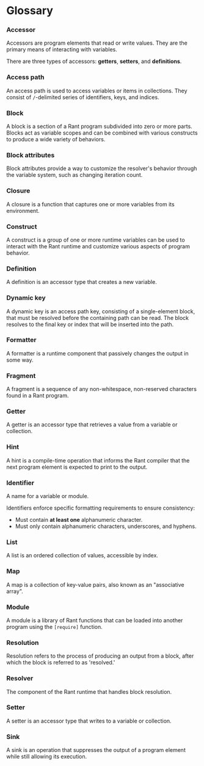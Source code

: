 # Glossary

### Accessor

Accessors are program elements that read or write values. They are the primary means of interacting with variables.

There are three types of accessors: **getters**, **setters**, and **definitions**.

### Access path

An access path is used to access variables or items in collections. They consist of `/`-delimited series of identifiers, keys, and indices. 

### Block

A block is a section of a Rant program subdivided into zero or more parts.
Blocks act as variable scopes and can be combined with various constructs to produce a wide variety of behaviors.

### Block attributes

Block attributes provide a way to customize the resolver's behavior through the variable system, such as changing iteration count.

### Closure

A closure is a function that captures one or more variables from its environment.

### Construct

A construct is a group of one or more runtime variables can be used to interact with the Rant runtime 
and customize various aspects of program behavior.

### Definition

A definition is an accessor type that creates a new variable.

### Dynamic key

A dynamic key is an access path key, consisting of a single-element block, that must be resolved before the containing path can be read. 
The block resolves to the final key or index that will be inserted into the path.

### Formatter

A formatter is a runtime component that passively changes the output in some way.

### Fragment

A fragment is a sequence of any non-whitespace, non-reserved characters found in a Rant program.

### Getter

A getter is an accessor type that retrieves a value from a variable or collection.

### Hint

A hint is a compile-time operation that informs the Rant compiler that the next program element is expected to print to the output.

### Identifier

A name for a variable or module.

Identifiers enforce specific formatting requirements to ensure consistency:

* Must contain **at least one** alphanumeric character.
* Must only contain alphanumeric characters, underscores, and hyphens.

### List

A list is an ordered collection of values, accessible by index.

### Map

A map is a collection of key-value pairs, also known as an "associative array".

### Module

A module is a library of Rant functions that can be loaded into another program using the `[require]` function.

### Resolution

Resolution refers to the process of producing an output from a block, after which the block is referred to as 'resolved.' 

### Resolver

The component of the Rant runtime that handles block resolution.

### Setter

A setter is an accessor type that writes to a variable or collection.

### Sink

A sink is an operation that suppresses the output of a program element while still allowing its execution.
